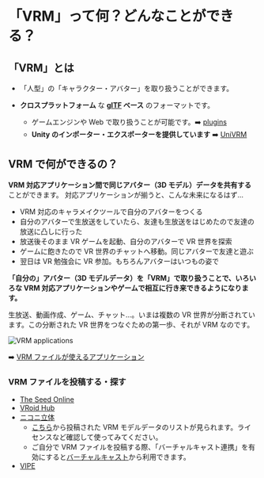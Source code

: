 # 「VRM」って何？どんなことができる？

## 「VRM」とは

- 「人型」の「キャラクター・アバター」を取り扱うことができます。

- **クロスプラットフォーム** な **[glTF](https://www.khronos.org/gltf/) ベース** のフォーマットです。
  - ゲームエンジンや Web で取り扱うことが可能です。➡️ [plugins](/showcase/?flags=8)
  - **Unity のインポーター・エクスポーターを提供しています** ➡️ [UniVRM](https://github.com/vrm-c/UniVRM/releases)

## VRM で何ができるの？

**VRM 対応アプリケーション間で同じアバター（3D モデル）データを共有する** ことができます。
対応アプリケーションが揃うと、こんな未来になるはず…

- VRM 対応のキャラメイクツールで自分のアバターをつくる
- 自分のアバターで生放送をしていたら、友達も生放送をはじめたので友達の放送に凸しに行った
- 放送後そのまま VR ゲームを起動、自分のアバターで VR 世界を探索
- ゲームに飽きたので VR 世界のチャットへ移動。同じアバターで友達と遊ぶ
- 翌日は VR 勉強会に VR 参加。もちろんアバターはいつもの姿で

**「自分の」アバター（3D モデルデータ）を「VRM」で取り扱うことで、いろいろな VRM 対応アプリケーションやゲームで相互に行き来できるようになります。**

生放送、動画作成、ゲーム、チャット…。いまは複数の VR 世界が分断されています。この分断された VR 世界をつなぐための第一歩、それが VRM なのです。

![VRM applications](/images/vrm/VRM_WorldConnect_jp.png)

➡️ [VRM ファイルが使えるアプリケーション](/showcase)

### VRM ファイルを投稿する・探す

- [The Seed Online](https://seed.online/)
- [VRoid Hub](https://hub.vroid.com/)
- [ニコニ立体](https://3d.nicovideo.jp/)
  - [こちら](https://3d.nicovideo.jp/search?word_type=tag&word=VRM)から投稿された VRM モデルデータのリストが見られます。ライセンスなど確認して使ってみてください。
  - ご自分で VRM ファイルを投稿する際、「バーチャルキャスト連携」を有効にすると[バーチャルキャスト](https://virtualcast.jp/)から利用できます。
- [VIPE](https://vipe.io)
